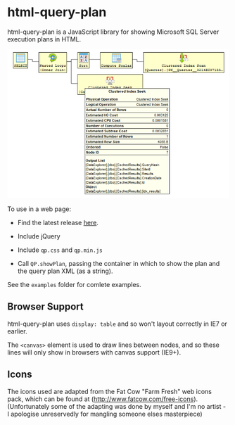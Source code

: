 # html-query-plan

html-query-plan is a JavaScript library for showing Microsoft SQL Server execution plans in HTML.

![html-query-plan screenshot](screenshot.png "Screenshot")

To use in a web page:

 - Find the latest release [here](https://github.com/JustinPealing/html-query-plan/releases/latest).
 - Include jQuery
 - Include `qp.css` and `qp.min.js`
 - Call `QP.showPlan`, passing the container in which to show the plan and the query plan XML (as a string).


    <div id="container"></div>
    <script>
        QP.showPlan(document.getElementById("container"), '<ShowPlanXML...');
    </script> 

See the `examples` folder for comlete examples.

## Browser Support

html-query-plan uses `display: table` and so won't layout correctly in IE7 or earlier.

The `<canvas>` element is used to draw lines between nodes, and so these lines will only show in browsers with canvas support (IE9+).

## Icons

The icons used are adapted from the Fat Cow "Farm Fresh" web icons pack, which can be found at (http://www.fatcow.com/free-icons).  (Unfortunately some of the adapting was done by myself and I'm no artist - I apologise unreservedly for mangling someone elses masterpiece)
